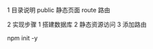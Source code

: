 1  目录说明
      public  静态页面
	  route   路由
	  



2  实现步骤
      1  搭建数据库
	  2  静态资源访问
	  3  添加路由
















npm init -y
